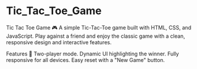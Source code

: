 # Tic_Tac_Toe_Game

Tic Tac Toe Game 🎮
A simple Tic-Tac-Toe game built with HTML, CSS, and JavaScript. Play against a friend and enjoy the classic game with a clean, responsive design and interactive features.

Features 🚀
Two-player mode.
Dynamic UI highlighting the winner.
Fully responsive for all devices.
Easy reset with a "New Game" button.
